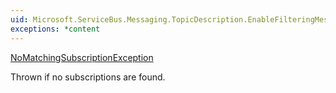 ```yaml
---
uid: Microsoft.ServiceBus.Messaging.TopicDescription.EnableFilteringMessagesBeforePublishing
exceptions: *content
---
```

[NoMatchingSubscriptionException](https://docs.microsoft.com/dotnet/api/microsoft.servicebus.messaging.nomatchingsubscriptionexception)

Thrown if no subscriptions are found.
